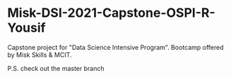 # Misk-DSI-2021-Capstone-OSPI-R-Yousif
Capstone project for "Data Science Intensive Program". Bootcamp offered by Misk Skills &amp; MCIT. 

P.S. check out the master branch
